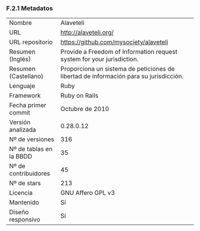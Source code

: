 ### F.2.1 Metadatos

<table>
  <tr>
    <td>Nombre</td>
    <td>Alaveteli</td>
  </tr>
  <tr>
    <td>URL</td>
    <td><a href="http://alaveteli.org/">http://alaveteli.org/</a> </td>
  </tr>
  <tr>
    <td>URL repositorio</td>
    <td><a href="https://github.com/mysociety/alaveteli">https://github.com/mysociety/alaveteli</a> </td>
  </tr>
  <tr>
    <td>Resumen (Inglés)</td>
    <td>Provide a Freedom of Information request system for your jurisdiction.</td>
  </tr>
  <tr>
    <td>Resumen (Castellano)</td>
    <td>Proporciona un sistema de peticiones de libertad de información para su jurisdicción.</td>
  </tr>
  <tr>
    <td>Lenguaje</td>
    <td>Ruby</td>
  </tr>
  <tr>
    <td>Framework</td>
    <td>Ruby on Rails</td>
  </tr>
  <tr>
    <td>Fecha primer commit</td>
    <td>Octubre de 2010</td>
  </tr>
  <tr>
    <td>Versión analizada </td>
    <td>0.28.0.12</td>
  </tr>
  <tr>
    <td>Nº de versiones</td>
    <td>316</td>
  </tr>
  <tr>
    <td>Nº de tablas en la BBDD</td>
    <td>35</td>
  </tr>
  <tr>
    <td>Nº de contribuidores</td>
    <td>45</td>
  </tr>
  <tr>
    <td>Nº de stars</td>
    <td>213</td>
  </tr>
  <tr>
    <td>Licencia</td>
    <td> GNU Affero GPL v3</td>
  </tr>
  <tr>
    <td>Mantenido</td>
    <td> Sí</td>
  </tr>
  <tr>
    <td>Diseño responsivo</td>
    <td>Sí</td>
  </tr>
</table>



